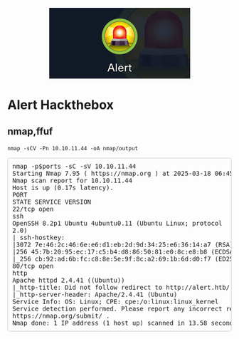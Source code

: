 <p align="center">
  <img src="image.png" />
</p>

# Alert Hackthebox
## nmap,ffuf
```
nmap -sCV -Pn 10.10.11.44 -oA nmap/output
```
<pre style="border: 1px solid #ccc; padding: 10px; border-radius: 5px;">
nmap -p$ports -sC -sV 10.10.11.44
Starting Nmap 7.95 ( https://nmap.org ) at 2025-03-18 06:45 EDT
Nmap scan report for 10.10.11.44
Host is up (0.17s latency).
PORT
STATE SERVICE VERSION
22/tcp open
ssh
OpenSSH 8.2p1 Ubuntu 4ubuntu0.11 (Ubuntu Linux; protocol
2.0)
| ssh-hostkey:
|3072 7e:46:2c:46:6e:e6:d1:eb:2d:9d:34:25:e6:36:14:a7 (RSA)
|256 45:7b:20:95:ec:17:c5:b4:d8:86:50:81:e0:8c:e8:b8 (ECDSA)
|_256 cb:92:ad:6b:fc:c8:8e:5e:9f:8c:a2:69:1b:6d:d0:f7 (ED25519)
80/tcp open
http
Apache httpd 2.4.41 ((Ubuntu))
|_http-title: Did not follow redirect to http://alert.htb/
|_http-server-header: Apache/2.4.41 (Ubuntu)
Service Info: OS: Linux; CPE: cpe:/o:linux:linux_kernel
Service detection performed. Please report any incorrect results at
https://nmap.org/submit/ .
Nmap done: 1 IP address (1 host up) scanned in 13.58 seconds
</pre>